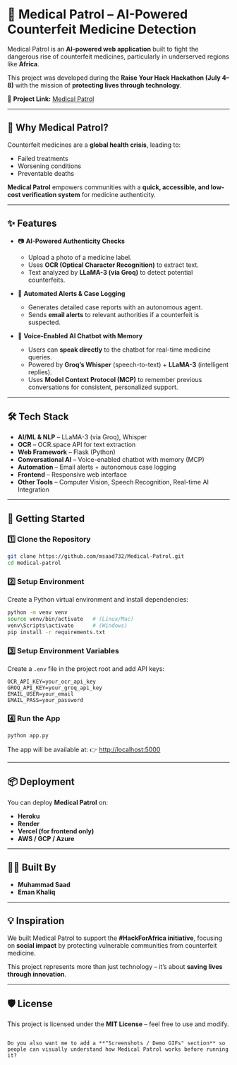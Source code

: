 # 🏥 Medical Patrol – AI-Powered Counterfeit Medicine Detection  

Medical Patrol is an **AI-powered web application** built to fight the dangerous rise of counterfeit medicines, particularly in underserved regions like **Africa**.  

This project was developed during the **Raise Your Hack Hackathon (July 4–8)** with the mission of **protecting lives through technology**.  

🔗 **Project Link:** [Medical Patrol](https://lnkd.in/dG6Ff48J)  

---

## 🚨 Why Medical Patrol?  

Counterfeit medicines are a **global health crisis**, leading to:  
- Failed treatments  
- Worsening conditions  
- Preventable deaths  

**Medical Patrol** empowers communities with a **quick, accessible, and low-cost verification system** for medicine authenticity.  

---

## ✨ Features  

- 📷 **AI-Powered Authenticity Checks**  
  - Upload a photo of a medicine label.  
  - Uses **OCR (Optical Character Recognition)** to extract text.  
  - Text analyzed by **LLaMA-3 (via Groq)** to detect potential counterfeits.  

- 📧 **Automated Alerts & Case Logging**  
  - Generates detailed case reports with an autonomous agent.  
  - Sends **email alerts** to relevant authorities if a counterfeit is suspected.  

- 🧠 **Voice-Enabled AI Chatbot with Memory**  
  - Users can **speak directly** to the chatbot for real-time medicine queries.  
  - Powered by **Groq’s Whisper** (speech-to-text) + **LLaMA-3** (intelligent replies).  
  - Uses **Model Context Protocol (MCP)** to remember previous conversations for consistent, personalized support.  

---

## 🛠️ Tech Stack  

- **AI/ML & NLP** – LLaMA-3 (via Groq), Whisper  
- **OCR** – OCR.space API for text extraction  
- **Web Framework** – Flask (Python)  
- **Conversational AI** – Voice-enabled chatbot with memory (MCP)  
- **Automation** – Email alerts + autonomous case logging  
- **Frontend** – Responsive web interface  
- **Other Tools** – Computer Vision, Speech Recognition, Real-time AI Integration  

---

## 🚀 Getting Started  

### 1️⃣ Clone the Repository  
```bash
git clone https://github.com/msaad732/Medical-Patrol.git
cd medical-patrol
````

### 2️⃣ Setup Environment

Create a Python virtual environment and install dependencies:

```bash
python -m venv venv
source venv/bin/activate   # (Linux/Mac)
venv\Scripts\activate      # (Windows)
pip install -r requirements.txt
```

### 3️⃣ Setup Environment Variables

Create a `.env` file in the project root and add API keys:

```env
OCR_API_KEY=your_ocr_api_key
GROQ_API_KEY=your_groq_api_key
EMAIL_USER=your_email
EMAIL_PASS=your_password
```

### 4️⃣ Run the App

```bash
python app.py
```

The app will be available at:
👉 [http://localhost:5000](http://localhost:5000)

---

## 📦 Deployment

You can deploy **Medical Patrol** on:

* **Heroku**
* **Render**
* **Vercel (for frontend only)**
* **AWS / GCP / Azure**

---

## 👨‍💻 Built By

* **Muhammad Saad**
* **Eman Khaliq**

---

## 💡 Inspiration

We built Medical Patrol to support the **#HackForAfrica initiative**, focusing on **social impact** by protecting vulnerable communities from counterfeit medicine.

This project represents more than just technology – it’s about **saving lives through innovation**.

---

## 🛡️ License

This project is licensed under the **MIT License** – feel free to use and modify.

```

Do you also want me to add a **"Screenshots / Demo GIFs" section** so people can visually understand how Medical Patrol works before running it?
```
